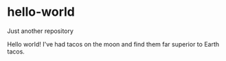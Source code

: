 # hello-world
Just another repository 

Hello world!
I've had tacos on the moon and find them far superior to Earth tacos. 
